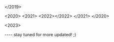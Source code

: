 </2019>

<2020>
    <2021>
        <2022></2022>
    </2021>
</2020>

<2023>


---- stay tuned for more updated! ;)
